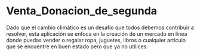# Venta_Donacion_de_segunda
Dado que el cambio climático es un desafío que todos debemos contribuir a resolver, esta aplicación se enfoca en la creación de un mercado en línea donde puedas vender o regalar ropa, juguetes, libros o cualquier artículo que se encuentre en buen estado pero que ya no utilices.
